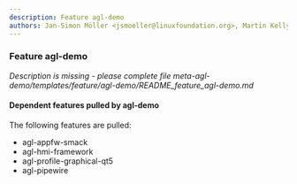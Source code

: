 ```yaml
---
description: Feature agl-demo
authors: Jan-Simon Möller <jsmoeller@linuxfoundation.org>, Martin Kelly <mkelly@xevo.com>, Matt Ranostay <matt.ranostay@konsulko.com>, Philippe Coval <philippe.coval@osg.samsung.com>, Ronan Le Martret <ronan.lemartret@iot.bzh>, Stephane Desneux <stephane.desneux@iot.bzh> 
---
```

	
### Feature agl-demo
	 
*Description is missing - please complete file meta-agl-demo/templates/feature/agl-demo/README_feature_agl-demo.md*

#### Dependent features pulled by agl-demo

The following features are pulled:

* agl-appfw-smack
* agl-hmi-framework
* agl-profile-graphical-qt5
* agl-pipewire

